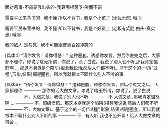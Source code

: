 
面对恶事-不需要我出头的-我算哪根葱呀-笑而不语

需要平民来背书的，我不懂 所以不背书，我是个小孩子 (无忧无虑) 哦耶

需要平民来背书的，我不懂 所以不背书，我是个好员工 (老板有奖励 由头-真实惠) 哦耶

我的敌人 是共党，我不可能跟普通百姓冲突的



[具体4]
“请你发言！请你得瑟！” 这种圈套。诱惑你发言。然后你说完之后，大家都不理你。你说了啥无所谓，你说了，说了白说。我说了别人也不听,那我肯定愠怒啊 ... 那这本身就是个陷阱(招惹我说话,然后人们都不听)。基于这个的一切(”过程“,形象,结果)都是圈套，所以我就根本不聊什么别人不听的事

[具体4+]
“请你发言！请你得瑟！” 这种圈套。诱惑你发言。然后你说完之后，大家都理你 ———— 那你的话大做文章。你说了啥无所谓，你说了，说了白说 ———— 不，大做文章。我说了别人也不听 ———— 不 大做文章 ,那我肯定愠怒啊 ... ———— 不，超级愤怒。那这本身就是个陷阱(招惹我说话,然后人们都不听 ———— 不，大做文章)。基于这个的一切(”过程“,形象,结果)都是圈套，所以我就根本不聊什么别人不听的事 ———— 不，有人听 我也不公开聊！给人大做文章的机会 [-](https://github.com/7900ms/000nottheater_deserted_systemsoftware/blob/master/local-window/人物动机.md)

